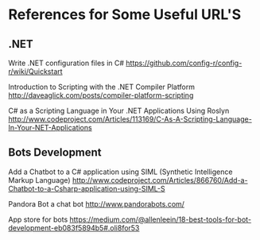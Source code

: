 References for Some Useful URL'S
===========================

.NET
-------
Write .NET configuration files in C#
https://github.com/config-r/config-r/wiki/Quickstart

Introduction to Scripting with the .NET Compiler Platform
http://daveaglick.com/posts/compiler-platform-scripting

C# as a Scripting Language in Your .NET Applications Using Roslyn
http://www.codeproject.com/Articles/113169/C-As-A-Scripting-Language-In-Your-NET-Applications

Bots Development
--------------------------
Add a Chatbot to a C# application using SIML (Synthetic Intelligence Markup Language)
http://www.codeproject.com/Articles/866760/Add-a-Chatbot-to-a-Csharp-application-using-SIML-S

Pandora Bot a chat bot
http://www.pandorabots.com/

App store for bots
https://medium.com/@allenleein/18-best-tools-for-bot-development-eb083f5894b5#.oli8for53
